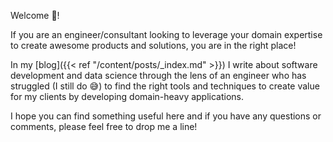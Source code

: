 Welcome 👋!

If you are an engineer/consultant looking to leverage your domain expertise to create awesome products 
and solutions, you are in the right place!

In my [blog]({{< ref "/content/posts/_index.md" >}}) I write about software development and data 
science through the lens of an engineer who has struggled (I still do 😅) to find the right tools 
and techniques to create value for my clients by developing domain-heavy applications.

I hope you can find something useful here and if you have any questions or comments, 
please feel free to drop me a line!

